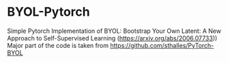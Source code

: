 # BYOL-Pytorch
Simple Pytorch Implementation of BYOL: Bootstrap Your Own Latent: A New Approach to Self-Supervised Learning (https://arxiv.org/abs/2006.07733))
Major part of the code is taken from https://github.com/sthalles/PyTorch-BYOL
